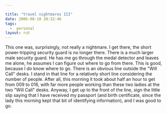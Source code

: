 ```yaml
---

title: "travel nightmares III"
date: 2006-08-10 20:32:46
tags:
  -  personal
layout: rut
---
```


This one was, surprisingly, not really a nightmare.  I get there, the short power-tripping security guard is no longer there.  There is a much larger male security guard.  He has me go through the medal detector and leaves me alone, he assumes I can figure out where to go from there.  This is good, because I <em>do</em> know where to go.  There is an obvious line outside the "Will Call" desks.  I stand in that line for a relatively short line considering the number of people.  After all, this morning it took about half an hour to get from 009 to 016, with far more people working than these two ladies at the two "Will Call" desks.  Anyway, I get up to the front of the line, sign the little slip saying that I have received my passport (and birth certificate, since the lady this morning kept that bit of identifying information), and I was good to go.

